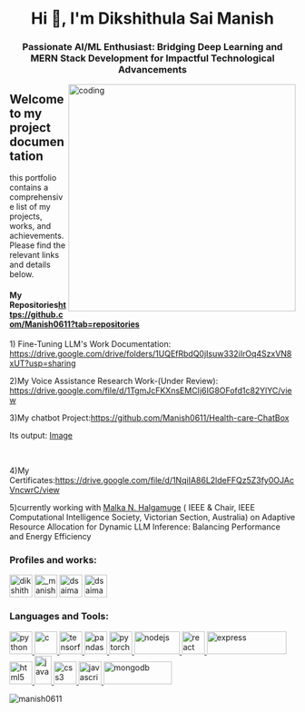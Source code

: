 <h1 align="center">Hi 👋, I'm Dikshithula Sai Manish</h1>
<h3 align="center">Passionate AI/ML Enthusiast: Bridging Deep Learning and MERN Stack Development for Impactful Technological Advancements</h3>
<img align="right" alt="coding" width="400" src="https://media0.giphy.com/media/qgQUggAC3Pfv687qPC/giphy.gif?cid=ecf05e47s2xkgviqgxby5mvow6oik4rzjm7ezcrcqu6q1ud1&ep=v1_gifs_search&rid=giphy.gif&ct=g">

<h2>Welcome to my project documentation</h2>
<p>this portfolio contains a comprehensive list of my projects, works, and achievements. Please find the relevant links and details below.</p>
<h4>My Repositories<a href="https://github.com/Manish0611?tab=repositories">https://github.com/Manish0611?tab=repositories</a></h4>
<p>1) Fine-Tuning LLM's Work Documentation: <a href="https://drive.google.com/drive/folders/1UQEfRbdQ0jIsuw332iIrOq4SzxVN8xUT?usp=sharing">https://drive.google.com/drive/folders/1UQEfRbdQ0jIsuw332iIrOq4SzxVN8xUT?usp=sharing</a></p>
<p>2)My Voice Assistance Research Work-(Under Review): <a href="https://drive.google.com/file/d/1TgmJcFKXnsEMCIj6IG8OFofd1c82YlYC/view">https://drive.google.com/file/d/1TgmJcFKXnsEMCIj6IG8OFofd1c82YlYC/view</a></p>
<p>3)My chatbot Project:<a href="https://github.com/Manish0611/Health-care-ChatBox">https://github.com/Manish0611/Health-care-ChatBox</a></p>
<p>Its output: <a href="https://drive.google.com/file/d/1HrDURRSD7A7jsZnI3hZq-PJsDk7_XqJm/view">Image</a></p>
<br>
<p>4)My Certificates:<a href="https://drive.google.com/file/d/1NqiIA86L2ldeFFQz5Z3fy0OJAcVncwrC/view">https://drive.google.com/file/d/1NqiIA86L2ldeFFQz5Z3fy0OJAcVncwrC/view</a></p>
<p>5)currently working with <a href="https://www.linkedin.com/in/malka-n-halgamuge-b9929810/">Malka N. Halgamuge</a> ( IEEE & Chair, IEEE Computational Intelligence Society, Victorian Section, Australia) on Adaptive Resource Allocation for Dynamic LLM Inference: Balancing Performance and Energy Efficiency</p>
<h3 align="left">Profiles and works:</h3>
<p align="left">
<a href="https://linkedin.com/in/dikshithula sai manish" target="blank"><img align="center" src="https://upload.wikimedia.org/wikipedia/commons/8/81/LinkedIn_icon.svg" alt="dikshithula sai manish" height="40" width="40" /></a>
<a href="https://instagram.com/_manish_0611" target="blank"><img align="center" src="https://upload.wikimedia.org/wikipedia/commons/e/e7/Instagram_logo_2016.svg" alt="_manish_0611" height="40" width="40" /></a>
<a href="https://leetcode.com/u/Rocky06/" target="blank"><img align="center" src="https://upload.wikimedia.org/wikipedia/commons/8/8e/LeetCode_Logo_1.png?20190719232508" alt="dsaimanish06" height="40" width="40" /></a>
<a href="https://huggingface.co/Manish0611" target="blank"><img align="center" src="https://huggingface.co/datasets/huggingface/brand-assets/resolve/main/hf-logo.png" alt="dsaimanish06" height="40" width="40" /></a>
</p>

<h3 align="left">Languages and Tools:</h3>
<p align="left"> 
    <a href="https://www.python.org" target="_blank" rel="noreferrer"> <img src="https://upload.wikimedia.org/wikipedia/commons/c/c3/Python-logo-notext.svg" alt="python" width="40" height="40"/> </a> 
    <a href="https://www.cprogramming.com/" target="_blank" rel="noreferrer"> <img src="https://upload.wikimedia.org/wikipedia/commons/1/18/C_Programming_Language.svg" alt="c" width="40" height="40"/> </a> 
    <a href="https://www.tensorflow.org" target="_blank" rel="noreferrer"> <img src="https://www.vectorlogo.zone/logos/tensorflow/tensorflow-icon.svg" alt="tensorflow" width="40" height="40"/> </a>
    <a href="https://pandas.pydata.org/" target="_blank" rel="noreferrer"> <img src="https://upload.wikimedia.org/wikipedia/commons/2/22/Pandas_mark.svg" alt="pandas" width="40" height="40"/> </a> 
    <a href="https://pytorch.org/" target="_blank" rel="noreferrer"> <img src="https://www.vectorlogo.zone/logos/pytorch/pytorch-icon.svg" alt="pytorch" width="40" height="40"/> </a>
    <a href="https://nodejs.org" target="_blank" rel="noreferrer"> <img src="https://upload.wikimedia.org/wikipedia/commons/d/d9/Node.js_logo.svg" alt="nodejs" width="80" height="40"/> </a>  
    <a href="https://reactjs.org/" target="_blank" rel="noreferrer"> <img src="https://upload.wikimedia.org/wikipedia/commons/a/a7/React-icon.svg" alt="react" width="40" height="40"/> </a> 
    <a href="https://expressjs.com" target="_blank" rel="noreferrer"> <img src="https://upload.wikimedia.org/wikipedia/commons/6/64/Expressjs.png" alt="express" width="140" height="40"/> </a> 
    <a href="https://www.w3.org/html/" target="_blank" rel="noreferrer"> <img src="https://upload.wikimedia.org/wikipedia/commons/6/61/HTML5_logo_and_wordmark.svg" alt="html5" width="40" height="40"/> </a>
    <a href="https://www.java.com" target="_blank" rel="noreferrer"> <img src="https://upload.wikimedia.org/wikipedia/de/e/e1/Java-Logo.svg" alt="java" width="30" height="50"/> </a> 
    <a href="https://www.w3schools.com/css/" target="_blank" rel="noreferrer"> <img src="https://upload.wikimedia.org/wikipedia/commons/6/62/CSS3_logo.svg" alt="css3" width="40" height="40"/> </a> 
    <a href="https://developer.mozilla.org/en-US/docs/Web/JavaScript" target="_blank" rel="noreferrer"> <img src="https://upload.wikimedia.org/wikipedia/commons/d/d4/Javascript-shield.svg" alt="javascript" width="40" height="40"/> </a> 
    <a href="https://www.mongodb.com/" target="_blank" rel="noreferrer"> <img src="https://upload.wikimedia.org/wikipedia/commons/9/93/MongoDB_Logo.svg" alt="mongodb" width="120" height="40"/> </a> 
     </p>

<p><img align="left" src="https://github-readme-stats.vercel.app/api/top-langs?username=manish0611&show_icons=true&locale=en&layout=compact" alt="manish0611" /></p>

